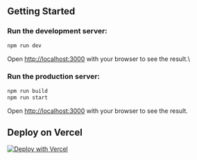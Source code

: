 
## Getting Started

### Run the development server:

```bash
npm run dev
```

Open [http://localhost:3000](http://localhost:3000) with your browser to see the result.\

### Run the production server:

```bash
npm run build
npm run start
```

Open [http://localhost:3000](http://localhost:3000) with your browser to see the result.

## Deploy on Vercel

[![Deploy with Vercel](https://vercel.com/button)](https://vercel.com/new/clone?repository-url=https://github.com/shadowoff09/devjokes)
